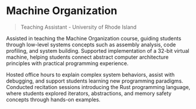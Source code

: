 # Machine Organization

> Teaching Assistant - University of Rhode Island

Assisted in teaching the Machine Organization course, guiding students through low-level systems concepts such as assembly analysis, code profiling, and system building. Supported implementation of a 32-bit virtual machine, helping students connect abstract computer architecture principles with practical programming experience.

Hosted office hours to explain complex system behaviors, assist with debugging, and support students learning new programming paradigms. Conducted recitation sessions introducing the Rust programming language, where students explored iterators, abstractions, and memory safety concepts through hands-on examples.